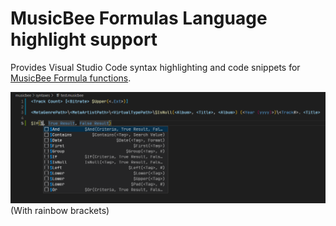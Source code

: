 # MusicBee Formulas Language highlight support

Provides Visual Studio Code syntax highlighting and code snippets for
[MusicBee Formula functions](https://musicbee.fandom.com/wiki/Functions).

![Preview Image](./Preview.png "Preview Image")
(With rainbow brackets)
